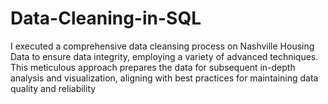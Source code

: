 # Data-Cleaning-in-SQL

I executed a comprehensive data cleansing process on Nashville Housing Data to ensure data integrity, employing a variety of advanced techniques. This meticulous approach prepares the data for subsequent in-depth analysis and visualization, aligning with best practices for maintaining data quality and reliability
